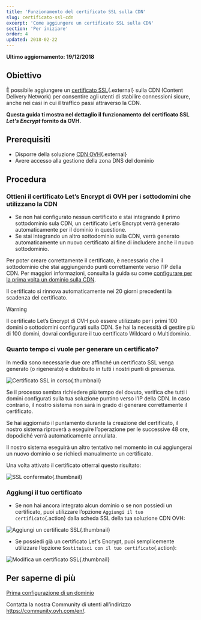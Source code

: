 ```yaml
---
title: 'Funzionamento del certificato SSL sulla CDN'
slug: certificato-ssl-cdn
excerpt: 'Come aggiungere un certificato SSL sulla CDN'
section: 'Per iniziare'
order: 4
updated: 2018-02-22
---
```


**Ultimo aggiornamento: 19/12/2018**

## Obiettivo

È possibile aggiungere un [certificato SSL](https://www.ovhcloud.com/it/web-hosting/options/ssl/){.external} sulla CDN (Content Delivery Network) per consentire agli utenti di stabilire connessioni sicure, anche nei casi in cui il traffico passi attraverso la CDN.

**Questa guida ti mostra nel dettaglio il funzionamento del certificato SSL <i>Let's Encrypt</i> fornito da OVH.**


## Prerequisiti

- Disporre della soluzione [CDN OVH](https://www.ovh.it/cdn/){.external}
- Avere accesso alla gestione della zona DNS del dominio

## Procedura

### Ottieni il certificato Let’s Encrypt di OVH per i sottodomini che utilizzano la CDN

- Se non hai configurato nessun certificato e stai integrando il primo sottodominio sula CDN, un certificato Let’s Encrypt verrà generato automaticamente per il dominio in questione.
- Se stai integrando un altro sottodominio sulla CDN, verrà generato automaticamente un nuovo certificato al fine di includere anche il nuovo sottodominio.


Per poter creare correttamente il certificato, è necessario che il sottodominio che stai aggiungendo punti correttamente verso l’IP della CDN. Per maggiori informazioni, consulta la guida su come [configurare per la prima volta un dominio sulla CDN](../prima-configurazione-dominio-su-cdn/).

Il certificato si rinnova automaticamente nei 20 giorni precedenti la scadenza del certificato.

> [!warning]
>
> Il certificato Let’s Encrypt di OVH può essere utilizzato per i primi 100 domini o sottodomini configurati sulla CDN. Se hai la necessità di gestire più di 100 domini, dovrai configurare il tuo certificato Wildcard o Multidominio.
>


### Quanto tempo ci vuole per generare un certificato?

In media sono necessarie due ore affinché un certificato SSL venga generato (o rigenerato) e distribuito in tutti i nostri punti di presenza.

![Certificato SSL in corso](images/ssl_in_progress.png){.thumbnail}


Se il processo sembra richiedere più tempo del dovuto, verifica che tutti i domini configurati sulla tua soluzione puntino verso l’IP della CDN. In caso contrario, il nostro sistema non sarà in grado di generare correttamente il certificato.

Se hai aggiornato il puntamento durante la creazione del certificato, il nostro sistema riproverà a eseguire l’operazione per le successive 48 ore, dopodiché verrà automaticamente annullata.

Il nostro sistema eseguirà un altro tentativo nel momento in cui aggiungerai un nuovo dominio o se richiedi manualmente un certificato.

Una volta attivato il certificato otterrai questo risultato:

![SSL confermato](images/ssl_validated.png){.thumbnail}


### Aggiungi il tuo certificato

- Se non hai ancora integrato alcun dominio o se non possiedi un certificato, puoi utilizzare l’opzione `Aggiungi il tuo certificato`{.action} dalla scheda SSL della tua soluzione CDN OVH:


![Aggiungi un certificato SSL](images/add_ssl.png){.thumbnail}

- Se possiedi già un certificato Let's Encrypt, puoi semplicemente utilizzare l’opzione `Sostituisci con il tuo certificato`{.action}:

![Modifica un certificato SSL](images/change_ssl.png){.thumbnail}


## Per saperne di più

[Prima configurazione di un dominio](../prima-configurazione-dominio-su-cdn/)

Contatta la nostra Community di utenti all’indirizzo <https://community.ovh.com/en/>.